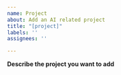 ```yaml
---
name: Project
about: Add an AI related project
title: "[project]"
labels: ''
assignees: ''

---
```


**Describe the project you want to add**
